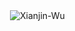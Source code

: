
<p>&nbsp;<img align="center" src="https://github-readme-stats.vercel.app/api?username=Xianjin-Wu&show_icons=true&locale=en" alt="Xianjin-Wu" /></p>
